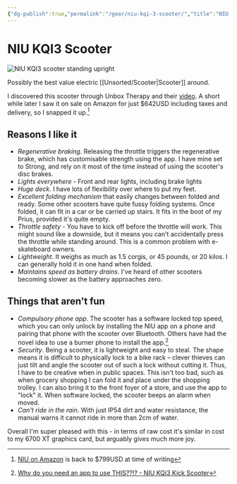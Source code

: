 ```yaml
---
{"dg-publish":true,"permalink":"/gear/niu-kqi-3-scooter/","title":"NIU KQI3 Scooter"}
---
```



# NIU KQI3 Scooter

![NIU KQI3 scooter standing upright](/img/user/Embeds/NIU_KQi3.jpg)

Possibly the best value electric [[Unsorted/Scooter\|Scooter]] around.

I discovered this scooter through Unbox Therapy and their [video](https://www.youtube.com/watch?v=wzR16X7rGs0). A short while later I saw it on sale on Amazon for just $642USD including taxes and delivery, so I snapped it up.[^1]

## Reasons I like it

- *Regenerative braking*. Releasing the throttle triggers the regenerative brake, which has customisable strength using the app. I have mine set to Strong, and rely on it most of the time instead of using the scooter's disc brakes.
- *Lights everywhere* - Front and rear lights, including brake lights
- *Huge deck*. I have lots of flexibility over where to put my feet.
- *Excellent folding mechanism* that easily changes between folded and ready. Some other scooters have quite fussy folding systems. Once folded, it can fit in a car or be carried up stairs. It fits in the boot of my Prius, provided it's quite empty.
- *Throttle safety* - You have to kick off before the throttle will work. This might sound like a downside, but it means you can't accidentally press the throttle while standing around. This is a common problem with e-skateboard owners.
- *Lightweight*. It weighs as much as 1.5 corgis, or 45 pounds, or 20 kilos. I can generally hold it in one hand when folded.
- *Maintains speed as battery drains*. I've heard of other scooters becoming slower as the battery approaches zero.

## Things that aren't fun

- *Compulsory phone app*. The scooter has a software locked top speed, which you can only unlock by installing the NIU app on a phone and pairing that phone with the scooter over Bluetooth. Others have had the novel idea to use a burner phone to install the app.[^2]
- *Security*. Being a scooter, it is lightweight and easy to steal. The shape means it is difficult to physically lock to a bike rack – clever thieves can just tilt and angle the scooter out of such a lock without cutting it. Thus, I have to be creative when in public spaces. This isn't too bad, such as when grocery shopping I can fold it and place under the shopping trolley. I can also bring it to the front foyer of a store, and use the app to "lock" it. When software locked, the scooter beeps an alarm when moved.
- *Can't ride in the rain*. With just IP54 dirt and water resistance, the manual warns it cannot ride in more than 2cm of water.

Overall I'm super pleased with this - in terms of raw cost it's similar in cost to my 6700 XT graphics card, but arguably gives much more joy. 

[^1]: [NIU on Amazon](https://www.amazon.com/gp/product/B09C8D5FP4/?th=1&psc=1) is back to $799USD at time of writing
[^2]:  [Why do you need an app to use THIS??!? - NIU KQi3 Kick Scooter](https://youtu.be/VBCx9KSy9bI) 